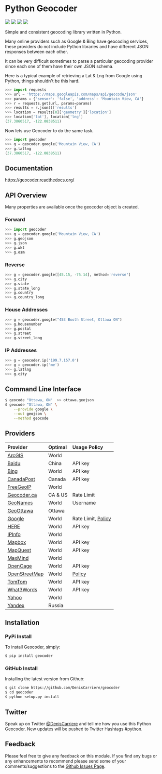 Python Geocoder
===============
[![](https://img.shields.io/pypi/v/geocoder.svg)](https://pypi.python.org/pypi/geocoder)
[![](https://img.shields.io/pypi/dm/geocoder.svg)](https://pypi.python.org/pypi/geocoder)
[![](https://travis-ci.org/DenisCarriere/geocoder.svg?branch=master)](https://travis-ci.org/DenisCarriere/geocoder)
[![](https://coveralls.io/repos/DenisCarriere/geocoder/badge.svg?branch=master&service=github)](https://coveralls.io/github/DenisCarriere/geocoder?branch=master)

Simple and consistent geocoding library written in Python.

Many online providers such as Google & Bing have geocoding services,
these providers do not include Python libraries and have different
JSON responses between each other.

It can be very difficult sometimes to parse a particular geocoding provider
since each one of them have their own JSON schema.

Here is a typical example of retrieving a Lat & Lng from Google using Python,
things shouldn't be this hard.

```python
>>> import requests
>>> url = 'https://maps.googleapis.com/maps/api/geocode/json'
>>> params = {'sensor': 'false', 'address': 'Mountain View, CA'}
>>> r = requests.get(url, params=params)
>>> results = r.json()['results']
>>> location = results[0]['geometry']['location']
>>> location['lat'], location['lng']
(37.3860517, -122.0838511)
```

Now lets use Geocoder to do the same task.

```python
>>> import geocoder
>>> g = geocoder.google('Mountain View, CA')
>>> g.latlng
(37.3860517, -122.0838511)
```

Documentation
-------------
https://geocoder.readthedocs.org/


API Overview
------------
Many properties are available once the geocoder object is created.

### Forward

```python
>>> import geocoder
>>> g = geocoder.google('Mountain View, CA')
>>> g.geojson
>>> g.json
>>> g.wkt
>>> g.osm
```

### Reverse

```python
>>> g = geocoder.google([45.15, -75.14], method='reverse')
>>> g.city
>>> g.state
>>> g.state_long
>>> g.country
>>> g.country_long
```

### House Addresses

```python
>>> g = geocoder.google("453 Booth Street, Ottawa ON")
>>> g.housenumber
>>> g.postal
>>> g.street
>>> g.street_long
```

### IP Addresses

```python
>>> g = geocoder.ip('199.7.157.0')
>>> g = geocoder.ip('me')
>>> g.latlng
>>> g.city
```


Command Line Interface
----------------------
```bash
$ geocode "Ottawa, ON"  >> ottawa.geojson
$ geocode "Ottawa, ON" \
    --provide google \
    --out geojson \
    --method geocode
```

Providers
---------
| Provider                       | Optimal       | Usage Policy                    |
|:-------------------------------|:--------------|:--------------------------------|
| [ArcGIS][ArcGIS]               | World         |                                 |
| [Baidu][Baidu]                 | China         | API key                         |
| [Bing][Bing]                   | World         | API key                         |
| [CanadaPost][CanadaPost]       | Canada        | API key                         |
| [FreeGeoIP][FreeGeoIP]         | World         |                                 |
| [Geocoder.ca][Geocoder.ca]     | CA & US       | Rate Limit                      |
| [GeoNames][GeoNames]           | World         | Username                        |
| [GeoOttawa][GeoOttawa]         | Ottawa        |                                 |
| [Google][Google]               | World         | Rate Limit, [Policy][Google-Policy] |
| [HERE][HERE]                   | World         | API key                         |
| [IPInfo][IPInfo]               | World         |                                 |
| [Mapbox][Mapbox]               | World         | API key                         |
| [MapQuest][MapQuest]           | World         | API key                         |
| [MaxMind][MaxMind]             | World         |                                 |
| [OpenCage][OpenCage]           | World         | API key                         |
| [OpenStreetMap][OpenStreetMap] | World         | [Policy][OpenStreetMap-Policy]  |
| [TomTom][TomTom]               | World         | API key                         |
| [What3Words][What3Words]       | World         | API key                         |
| [Yahoo][Yahoo]                 | World         |                                 |
| [Yandex][Yandex]               | Russia        |                                 |

Installation
------------

### PyPi Install

To install Geocoder, simply:

```bash
$ pip install geocoder
```

### GitHub Install

Installing the latest version from Github:

```bash
$ git clone https://github.com/DenisCarriere/geocoder
$ cd geocoder
$ python setup.py install
```

Twitter
-------
Speak up on Twitter [@DenisCarriere](https://twitter.com/DenisCarriere) and tell me how you use this Python Geocoder. New updates will be pushed to Twitter Hashtags [#python](https://twitter.com/search?q=%23python).

Feedback
--------
Please feel free to give any feedback on this module. If you find any bugs or any enhancements to recommend please send some of your comments/suggestions to the [Github Issues Page](https://github.com/DenisCarriere/geocoder/issues).

[Mapbox]: http://geocoder.readthedocs.org/providers/Mapbox.html
[Google]: http://geocoder.readthedocs.org/providers/Google.html
[Google-Policy]: https://developers.google.com/maps/documentation/geocoding/usage-limits
[Bing]: http://geocoder.readthedocs.org/providers/Bing.html
[OpenStreetMap]: http://geocoder.readthedocs.org/providers/OpenStreetMap.html
[OpenStreetMap-Policy]: https://wiki.openstreetmap.org/wiki/Nominatim_usage_policy
[HERE]: http://geocoder.readthedocs.org/providers/HERE.html
[TomTom]: http://geocoder.readthedocs.org/providers/TomTom.html
[MapQuest]: http://geocoder.readthedocs.org/providers/MapQuest.html
[OpenCage]: http://geocoder.readthedocs.org/providers/OpenCage.html
[Yahoo]: http://geocoder.readthedocs.org/providers/Yahoo.html
[ArcGIS]: http://geocoder.readthedocs.org/providers/ArcGIS.html
[Yandex]: http://geocoder.readthedocs.org/providers/Yandex.html
[Geocoder.ca]: http://geocoder.readthedocs.org/providers/Geocoder-ca.html
[Baidu]: http://geocoder.readthedocs.org/providers/Baidu.html
[GeoOttawa]: http://geocoder.readthedocs.org/providers/GeoOttawa.html
[FreeGeoIP]: http://geocoder.readthedocs.org/providers/FreeGeoIP.html
[MaxMind]: http://geocoder.readthedocs.org/providers/MaxMind.html
[What3Words]: http://geocoder.readthedocs.org/providers/What3Words.html
[CanadaPost]: http://geocoder.readthedocs.org/providers/CanadaPost.html
[GeoNames]: http://geocoder.readthedocs.org/providers/GeoNames.html
[IPInfo]: http://geocoder.readthedocs.org/providers/IPInfo.html
